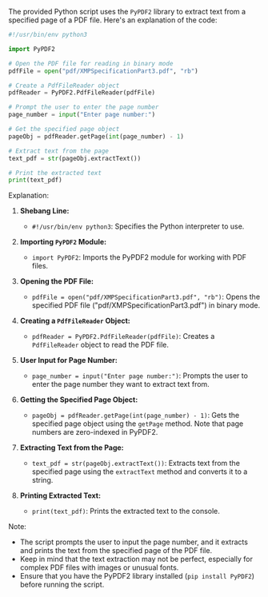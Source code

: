 The provided Python script uses the `PyPDF2` library to extract text from a specified page of a PDF file. Here's an explanation of the code:

```python
#!/usr/bin/env python3

import PyPDF2

# Open the PDF file for reading in binary mode
pdfFile = open("pdf/XMPSpecificationPart3.pdf", "rb")

# Create a PdfFileReader object
pdfReader = PyPDF2.PdfFileReader(pdfFile)

# Prompt the user to enter the page number
page_number = input("Enter page number:")

# Get the specified page object
pageObj = pdfReader.getPage(int(page_number) - 1)

# Extract text from the page
text_pdf = str(pageObj.extractText())

# Print the extracted text
print(text_pdf)
```

Explanation:

1. **Shebang Line:**
   - `#!/usr/bin/env python3`: Specifies the Python interpreter to use.

2. **Importing `PyPDF2` Module:**
   - `import PyPDF2`: Imports the PyPDF2 module for working with PDF files.

3. **Opening the PDF File:**
   - `pdfFile = open("pdf/XMPSpecificationPart3.pdf", "rb")`: Opens the specified PDF file ("pdf/XMPSpecificationPart3.pdf") in binary mode.

4. **Creating a `PdfFileReader` Object:**
   - `pdfReader = PyPDF2.PdfFileReader(pdfFile)`: Creates a `PdfFileReader` object to read the PDF file.

5. **User Input for Page Number:**
   - `page_number = input("Enter page number:")`: Prompts the user to enter the page number they want to extract text from.

6. **Getting the Specified Page Object:**
   - `pageObj = pdfReader.getPage(int(page_number) - 1)`: Gets the specified page object using the `getPage` method. Note that page numbers are zero-indexed in PyPDF2.

7. **Extracting Text from the Page:**
   - `text_pdf = str(pageObj.extractText())`: Extracts text from the specified page using the `extractText` method and converts it to a string.

8. **Printing Extracted Text:**
   - `print(text_pdf)`: Prints the extracted text to the console.

Note:
- The script prompts the user to input the page number, and it extracts and prints the text from the specified page of the PDF file.
- Keep in mind that the text extraction may not be perfect, especially for complex PDF files with images or unusual fonts.
- Ensure that you have the PyPDF2 library installed (`pip install PyPDF2`) before running the script.
